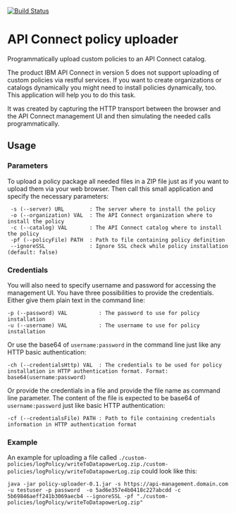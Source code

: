 [![Build Status](https://travis-ci.org/noxone/api-connect-policy-uploader.svg?branch=master)](https://travis-ci.org/noxone/api-connect-policy-uploader)

# API Connect policy uploader
Programmatically upload custom policies to an API Connect catalog.

The product IBM API Connect in version 5 does not support uploading of custom policies via restful services. If you want to create organizations or catalogs dynamically you might need to install policies dynamically, too.
This application will help you to do this task.

It was created by capturing the HTTP transport between the browser and the API Connect management UI and then simulating the needed calls programmatically.

## Usage
### Parameters

To upload a policy package all needed files in a ZIP file just as if you want to upload them via your web browser. Then call this small application and specify the necessary parameters:

     -s (--server) URL        : The server where to install the policy
     -o (--organization) VAL  : The API Connect organization where to install the policy
     -c (--catalog) VAL       : The API Connect catalog where to install the policy
     -pf (--policyFile) PATH  : Path to file containing policy definition
     --ignoreSSL              : Ignore SSL check while policy installation (default: false)

### Credentials
You will also need to specify username and password for accessing the management UI. You have three possibilities to provide the credentials. Either give them plain text in the command line:

    -p (--password) VAL          : The password to use for policy installation
    -u (--username) VAL          : The username to use for policy installation

Or use the base64 of ``username:password`` in the command line just like any HTTP basic authentication: 

    -ch (--credentialsHttp) VAL  : The credentials to be used for policy installation in HTTP authentication format. Format: base64(username:password)

Or provide the credentials in a file and provide the file name as command line parameter. The content of the file is expected to be base64 of ``username:password`` just like basic HTTP authentication:

    -cf (--credentialsFile) PATH : Path to file containing credentials information in HTTP authentication format

### Example
An example for uploading a file called `./custom-policies/logPolicy/writeToDatapowerLog.zip./custom-policies/logPolicy/writeToDatapowerLog.zip` could look like this:

    java -jar policy-uploader-0.1.jar -s https://api-management.domain.com -u testuser -p password  -o 5ad6e357e4b0418c227abcdd -c 5b69846aeff241b3069aecb4 --ignoreSSL -pf "./custom-policies/logPolicy/writeToDatapowerLog.zip"


